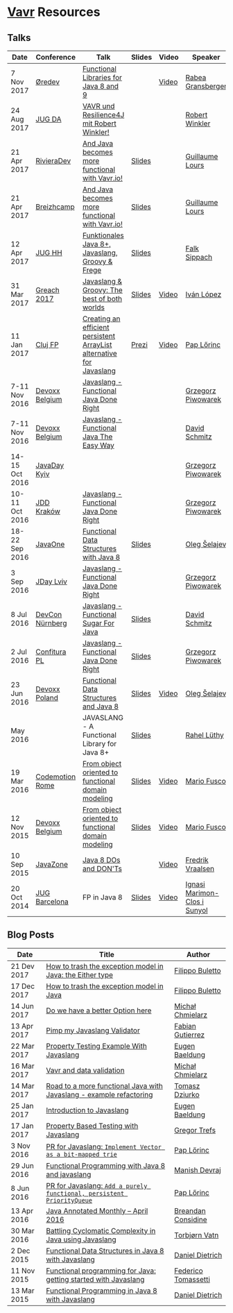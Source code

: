 [//]: # (Note: Resources are sorted starting from newest in descending order)

# [Vavr](http://www.vavr.io) Resources

## Talks

| Date | Conference | Talk | Slides | Video | Speaker |
| --- | --- | --- | --- | --- | --- |
| 7 Nov 2017 | [Øredev][Øredev] | [Functional Libraries for Java 8 and 9](https://eventil.com/presentations/Zzs3e4) | | [Video](https://eventil.com/presentations/Zzs3e4) | [Rabea Gransberger][rgransberger] |
| 24 Aug 2017 | [JUG DA][jug-da] | [VAVR und Resilience4J mit Robert Winkler!](http://www.hameister.org/Blog/?p=5270) | | | [Robert Winkler][RobWin] |
| 21 Apr 2017 | [RivieraDev][rivieradev] | [And Java becomes more functional with Vavr.io!](http://rivieradev.fr/session/110) | [Slides](https://glours.github.io/vavr-presentation/) | | [Guillaume Lours][glours] |
| 21 Apr 2017 | [Breizhcamp][breizhcamp] | [And Java becomes more functional with Vavr.io!](http://www.breizhcamp.org/conference/programme) | [Slides](https://glours.github.io/vavr-presentation/) | | [Guillaume Lours][glours] |
| 12 Apr 2017 | [JUG HH][jug-hh] | [Funktionales Java 8+, Javaslang, Groovy & Frege](https://www.meetup.com/jug-hamburg/events/238777668/) | [Slides](http://www.oio.de/m/konf/vortraege/JUG-Hamburg2017-JVM-Functional-Language-Battle-Sippach.pdf) | | [Falk Sippach][sippsack] |
| 31 Mar 2017 | [Greach 2017][greach-conf17] | [Javaslang & Groovy: The best of both worlds](http://2017.greachconf.com/sessions/javaslang-groovy-the-best-of-both-worlds) | [Slides](https://www.slideshare.net/ilopmar/greach-2017-javaslang-groovy-the-best-of-both-worlds)  | [Video](https://www.youtube.com/watch?v=0k7Yae1pjv4) | [Iván López][ilopmar] |
| 11 Jan 2017 | [Cluj FP][cluj-fp] | [Creating an efficient persistent ArrayList alternative for Javaslang ](https://www.meetup.com/Cluj-fp/events/235901256) | [Prezi](https://prezi.com/i3cu6yv3eja3/creating-an-efficient-persistent-arraylist-alternative) | [Video](https://goo.gl/K0YbjL)| [Pap Lőrinc][paplorinc] |
| 7-11 Nov 2016 | [Devoxx Belgium][devoxx-belgium] | [Javaslang - Functional Java Done Right](http://cfp.devoxx.be/2016/talk/MSD-7684/Javaslang_-_functional_Java_done_right) | | | [Grzegorz Piwowarek][pivovarit] |
| 7-11 Nov 2016 | [Devoxx Belgium][devoxx-belgium] | [Javaslang - Functional Java The Easy Way](http://cfp.devoxx.be/2016/talk/JWK-6289/Javaslang%20-%20Functional%20Java%20The%20Easy%20Way) | | | [David Schmitz][koenighotze] |
| 14-15 Oct 2016 | [JavaDay Kyiv][javaday-kyiv] | | | | [Grzegorz Piwowarek][pivovarit] |
| 10-11 Oct 2016 | [JDD Kraków][jdd-krakow16] | [Javaslang - Functional Java Done Right](http://16.jdd.org.pl/program/lecture/javaslang-functional-java-done-right) | | | [Grzegorz Piwowarek][pivovarit] |
| 18-22 Sep 2016 | [JavaOne][javaone] | [Functional Data Structures with Java 8](https://oracle.rainfocus.com/scripts/catalog/oow16.jsp?event=javaone&search=CON1146&search.event=javaone) | [Slides](https://speakerdeck.com/shelajev/functional-data-structures-with-java-8-javaone-16) | | [Oleg Šelajev][shelajev] |
|  3 Sep 2016 | [JDay Lviv][jday-lviv] | [Javaslang - Functional Java Done Right](http://www.jday.com.ua/#nav-schedule) | | | [Grzegorz Piwowarek][pivovarit] |
|  8 Jul 2016 | [DevCon Nürnberg][devcon-nuernberg] | [Javaslang - Functional Sugar For Java][devcon-nuernberg] | [Slides](http://www.slideshare.net/koenighotze/javaslang-functional-sugar-for-java) | | [David Schmitz][koenighotze] |
|  2 Jul 2016 | [Confitura PL][confitura-pl] | [Javaslang - Functional Java Done Right](http://2016.confitura.pl/#/presentations) | [Slides](http://slides.com/pivovarit/javaslang-functional-java-done-right) | | [Grzegorz Piwowarek][pivovarit] |
| 23 Jun 2016 | [Devoxx Poland][devoxx-poland] | [Functional Data Structures and Java 8](http://cfp.devoxx.pl/2016/talk/YGN-3260/Functional%20data%20structures%20with%20Java%208) | [Slides](https://speakerdeck.com/shelajev/functional-data-structures-with-java-8-devoxx-poland-16) | [Video](https://www.youtube.com/watch?v=2QWVmTiGvJE) | [Oleg Šelajev][shelajev] |
| May 2016 | | JAVASLANG - A Functional Library for Java 8+ | [Slides](http://netzwerg.ch/slides/javaslang.html) | | [Rahel Lüthy][netzwerg999] |
| 19 Mar 2016 | [Codemotion Rome][codemotion] | [From object oriented to functional domain modeling](http://rome2016.codemotionworld.com/conference/19-March) | [Slides](http://www.slideshare.net/Codemotion/from-object-oriented-to-functional-domain-modeling-60174044) | [Video](https://www.youtube.com/watch?v=tKfVI2hGtGQ) | [Mario Fusco][mariofusco] |
| 12 Nov 2015 | [Devoxx Belgium][devoxx-belgium] | [From object oriented to functional domain modeling](https://cfp.devoxx.be/2015/speaker/mario_fusco.html) | [Slides](http://slideshare.net/mariofusco/from-object-oriented-to-functional-domain-modeling) | [Video](https://www.youtube.com/watch?v=K6BmGBzIqW0) |[Mario Fusco][mariofusco] |
| 10 Sep 2015 | [JavaZone][javazone] | [Java 8 DOs and DON'Ts](http://2015.javazone.no/speakerinterviews.html) | | [Video](https://www.youtube.com/watch?v=uECuqa2zVbs) | [Fredrik Vraalsen][fredriv] |
| 20 Oct 2014 | [JUG Barcelona][jug-barcelona] | FP in Java 8 | [Slides](http://www.slideshare.net/IgnasiMarimonClos/functional-programming-in-java-8) | [Video](http://media.fib.upc.edu/fibtv/streamingmedia/view/22/1044) | [Ignasi Marimon-Clos i Sunyol][ignasi35] |

## Blog Posts

| Date | Title | Author |
| --- | --- | --- |
| 21 Dev 2017 | [How to trash the exception model in Java: the Either type](https://filippobuletto.github.io/trash-the-exception-model-either/) | [Filippo Buletto][filippomito] |
| 17 Dec 2017 | [How to trash the exception model in Java](https://filippobuletto.github.io/trash-the-exception-model/) | [Filippo Buletto][filippomito] |
| 14 Jun 2017 | [Do we have a better Option here](https://softwaremill.com/do-we-have-better-option-here/) | [Michał Chmielarz][mchmielu] |
| 13 Apr 2017 | [Pimp my Javaslang Validator](http://blog.xebia.fr/2017/04/12/pimp-my-javaslang-validator) | [Fabian Gutierrez][fabiangutierrez] |
| 22 Mar 2017 | [Property Testing Example With Javaslang](http://www.baeldung.com/javaslang-property-testing) | [Eugen Baeldung][baeldung] |
| 16 Mar 2017 | [Vavr and data validation](https://softwaremill.com/javaslang-data-validation/) | [Michał Chmielarz][mchmielu] |
| 14 Mar 2017 | [Road to a more functional Java with Javaslang - example refactoring](https://softwaremill.com/road-to-more-functional-java-with-javaslang) | [Tomasz Dziurko][tomaszdziurko] |
| 25 Jan 2017 | [Introduction to Javaslang](http://www.baeldung.com/javaslang) | [Eugen Baeldung][baeldung] |
| 17 Jan 2017 | [Property Based Testing with Javaslang](https://www.sitepoint.com/property-based-testing-with-javaslang) | [Gregor Trefs][gtrefs] |
|  3 Nov 2016 | [PR for Javaslang: `Implement Vector as a bit-mapped trie`](https://www.linkedin.com/pulse/pr-javaslang-implement-vector-bit-mapped-trie-pap-lőrinc) | [Pap Lőrinc][paplorinc] |
| 29 Jun 2016 | [Functional Programming with Java 8 and javaslang](http://geeksinaction.blogspot.com.es/2016/06/functional-programming-with-java-8-and_29.html) | [Manish Devraj][manishdevraj] |
|  8 Jun 2016 | [PR for Javaslang: `Add a purely functional, persistent PriorityQueue`](https://www.linkedin.com/pulse/pr-javaslang-add-purely-functional-persistent-pap-lőrinc) | [Pap Lőrinc][paplorinc] |
| 13 Apr 2016 | [Java Annotated Monthly – April 2016](https://blog.jetbrains.com/idea/2016/04/java-annotated-monthly-april-2016) | [Breandan Considine][breandan] |
| 30 Mar 2016 | [Battling Cyclomatic Complexity in Java using Javaslang](http://labs.unacast.com/2016/03/30/battling-cyclomatic-complexity-in-java-using-javaslang) | [Torbjørn Vatn][torbjornvatn] |
|  2 Dec 2015 | [Functional Data Structures in Java 8 with Javaslang](http://www.javaadvent.com/2015/12/functional-data-structures-in-java-8-with-javaslang.html) | [Daniel Dietrich][danieldietrich] |
| 11 Nov 2015 | [Functional programming for Java: getting started with Javaslang](http://tomassetti.me/functional-programming-for-java-getting-started-with-javaslang) | [Federico Tomassetti][ftomasse] |
| 13 Mar 2015 | [Functional Programming in Java 8 with Javaslang](https://blog.jooq.org/2015/05/13/functional-programming-in-java-8-with-javaslang) | [Daniel Dietrich][danieldietrich] |

[//]: # (Locations)
[breizhcamp]: http://www.breizhcamp.org "Breizhcamp"
[cluj-fp]: https://www.meetup.com/Cluj-fp "Cluj-Napoca FP meetup"
[codemotion]: http://www.codemotionworld.com "Codemotion Italy"
[confitura-pl]: http://confitura.pl "Confitura PL"
[devcon-nuernberg]: http://www.senacor.com/karriere/workshops/devcon "DevCon Nürnberg"
[devoxx-belgium]: https://devoxx.be "Devoxx Belgium"
[devoxx-poland]: https://devoxx.pl "Devoxx Poland"
[greach-conf17]: http://2017.greachconf.com "Greach 2017"
[javaday-kyiv]: http://javaday.org.ua "JavaDay Kyiv"
[javaone]: https://www.oracle.com/javaone "JavaOne"
[javazone]: http://javazone.no "JavaZone"
[jday-lviv]: http://www.jday.com.ua "JDay Lviv"
[jdd-krakow16]: http://16.jdd.org.pl "JDD Kraków 2016"
[jug-barcelona]: http://barcelonajug.org "JUG Barcelona"
[jug-hh]: http://www.jughh.de "JUG Hamburg"
[jug-da]: http://www.jugda.de "JUG Darmstadt"
[Øredev]: http://oredev.org "Øredev"
[rivieradev]: http://rivieradev.fr/ "Riviera Dev 2017"

[//]: # (Users)
[baeldung]: https://twitter.com/baeldung "@baeldung"
[breandan]: https://twitter.com/breandan "@breandan"
[danieldietrich]: https://twitter.com/danieldietrich "@danieldietrich"
[fabiangutierrez]: https://www.linkedin.com/in/fabian-gutierrez-13b06324 "Fabian Gutierrez"
[filippomito]: https://twitter.com/filippomito "@filippomito"
[fredriv]: https://twitter.com/fredriv "@fredriv"
[ftomasse]: https://twitter.com/ftomasse "@ftomasse"
[gtrefs]: https://twitter.com/gtrefs "@gtrefs"
[glours]: https://twitter.com/glours "@glours"
[ignasi35]: https://twitter.com/ignasi35 "@ignasi35"
[ilopmar]: https://twitter.com/ilopmar "@ilopmar"
[koenighotze]: https://twitter.com/koenighotze "@koenighotze"
[manishdevraj]: https://twitter.com/manishdevraj "@manishdevraj"
[mariofusco]: https://twitter.com/mariofusco "@mariofusco"
[netzwerg999]: http://twitter.com/netzwerg999 "@netzwerg999"
[paplorinc]: https://twitter.com/paplorinc "@paplorinc"
[pivovarit]: https://twitter.com/pivovarit "@pivovarit"
[rgransberger]: https://twitter.com/rgransberger "@rgransberger"
[robwin]: https://twitter.com/rbrtwnklr "@rbrtwnklr"
[shelajev]: https://twitter.com/shelajev "@shelajev"
[sippsack]: https://twitter.com/sippsack "@sippsack"
[tomaszdziurko]: https://twitter.com/TomaszDziurko "@TomaszDziurko"
[torbjornvatn]: https://twitter.com/torbjornvatn "@torbjornvatn"
[mchmielu]: https://twitter.com/mchmielu "@mchmielu"
